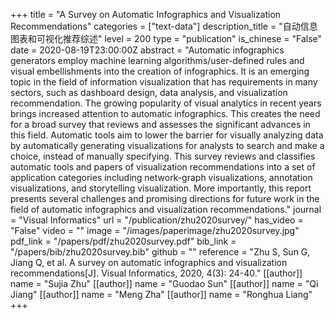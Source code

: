 +++
title = "A Survey on Automatic Infographics and Visualization Recommendations"
categories = ["text-data"]
description_title = "自动信息图表和可视化推荐综述"
level = 200
type = "publication"
is_chinese = "False"
date = 2020-08-19T23:00:00Z
abstract = "Automatic infographics generators employ machine learning algorithms/user-defined rules and visual embellishments into the creation of infographics. It is an emerging topic in the field of information visualization that has requirements in many sectors, such as dashboard design, data analysis, and visualization recommendation. The growing popularity of visual analytics in recent years brings increased attention to automatic infographics. This creates the need for a broad survey that reviews and assesses the significant advances in this field. Automatic tools aim to lower the barrier for visually analyzing data by automatically generating visualizations for analysts to search and make a choice, instead of manually specifying. This survey reviews and classifies automatic tools and papers of visualization recommendations into a set of application categories including network-graph visualizations, annotation visualizations, and storytelling visualization. More importantly, this report presents several challenges and promising directions for future work in the field of automatic infographics and visualization recommendations."
journal = "Visual Informatics"
url = "/publication/zhu2020survey/"
has_video = "False"
video = ""
image = "/images/paperimage/zhu2020survey.jpg"
pdf_link = "/papers/pdf/zhu2020survey.pdf"
bib_link = "/papers/bib/zhu2020survey.bib"
github = ""
reference = "Zhu S, Sun G, Jiang Q, et al. A survey on automatic infographics and visualization recommendations[J]. Visual Informatics, 2020, 4(3): 24-40."
[[author]]
name = "Sujia Zhu"
[[author]]
name = "Guodao Sun"
[[author]]
name = "Qi Jiang"
[[author]]
name = "Meng Zha"
[[author]]
name = "Ronghua Liang"
+++